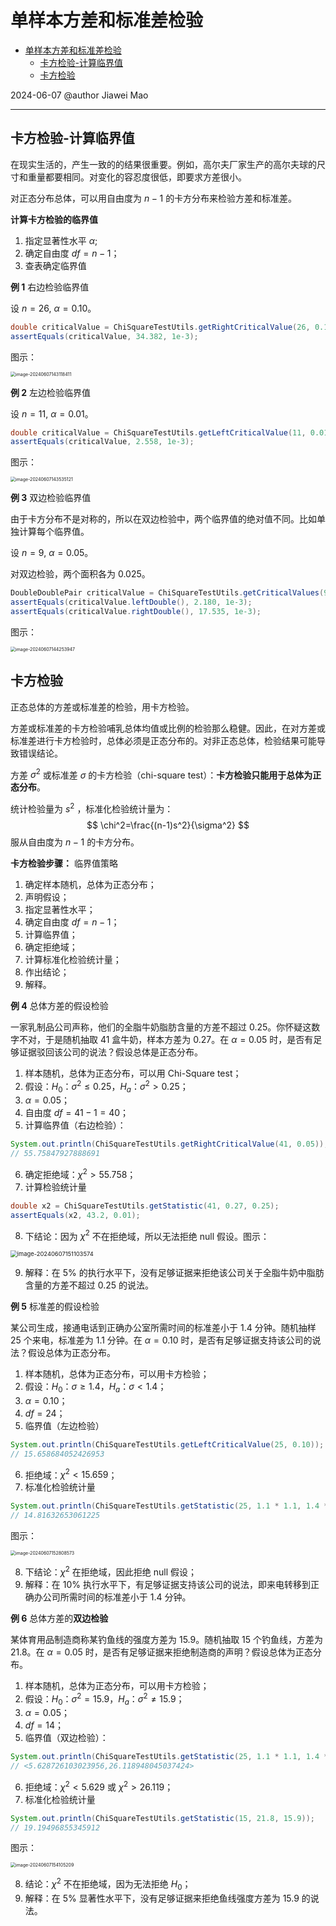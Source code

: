 # 单样本方差和标准差检验

- [单样本方差和标准差检验](#单样本方差和标准差检验)
  - [卡方检验-计算临界值](#卡方检验-计算临界值)
  - [卡方检验](#卡方检验)

2024-06-07
@author Jiawei Mao
***

## 卡方检验-计算临界值

在现实生活的，产生一致的的结果很重要。例如，高尔夫厂家生产的高尔夫球的尺寸和重量都要相同。对变化的容忍度很低，即要求方差很小。

对正态分布总体，可以用自由度为 $n-1$ 的卡方分布来检验方差和标准差。

**计算卡方检验的临界值**

1. 指定显著性水平 $\alpha$;
2. 确定自由度 $df=n-1$；
3. 查表确定临界值

**例 1** 右边检验临界值

设 $n=26$, $\alpha=0.10$。

```java
double criticalValue = ChiSquareTestUtils.getRightCriticalValue(26, 0.10);
assertEquals(criticalValue, 34.382, 1e-3);
```

图示：

<img src="./images/image-20240607143118411.png" alt="image-20240607143118411" style="zoom:50%;" />

**例 2** 左边检验临界值

设 $n=11$, $\alpha=0.01$。

```java
double criticalValue = ChiSquareTestUtils.getLeftCriticalValue(11, 0.01);
assertEquals(criticalValue, 2.558, 1e-3);
```

图示：

<img src="./images/image-20240607143535121.png" alt="image-20240607143535121" style="zoom:50%;" />

**例 3** 双边检验临界值

由于卡方分布不是对称的，所以在双边检验中，两个临界值的绝对值不同。比如单独计算每个临界值。

设 $n=9$, $\alpha=0.05$。

对双边检验，两个面积各为 0.025。

```java
DoubleDoublePair criticalValue = ChiSquareTestUtils.getCriticalValues(9, 0.05);
assertEquals(criticalValue.leftDouble(), 2.180, 1e-3);
assertEquals(criticalValue.rightDouble(), 17.535, 1e-3);
```

图示：

<img src="./images/image-20240607144253947.png" alt="image-20240607144253947" style="zoom:50%;" />

## 卡方检验

正态总体的方差或标准差的检验，用卡方检验。

方差或标准差的卡方检验哺乳总体均值或比例的检验那么稳健。因此，在对方差或标准差进行卡方检验时，总体必须是正态分布的。对非正态总体，检验结果可能导致错误结论。

方差 $\sigma^2$ 或标准差 $\sigma$ 的卡方检验（chi-square test）：**卡方检验只能用于总体为正态分布**。

统计检验量为 $s^2$ ，标准化检验统计量为：
$$
\chi^2=\frac{(n-1)s^2}{\sigma^2}
$$
服从自由度为 $n-1$ 的卡方分布。

**卡方检验步骤：** 临界值策略

1. 确定样本随机，总体为正态分布；
2. 声明假设；
3. 指定显著性水平；
4. 确定自由度 $df=n-1$；
5. 计算临界值；
6. 确定拒绝域；
7. 计算标准化检验统计量；
8. 作出结论；
9. 解释。

**例 4** 总体方差的假设检验

一家乳制品公司声称，他们的全脂牛奶脂肪含量的方差不超过 0.25。你怀疑这数字不对，于是随机抽取 41 盒牛奶，样本方差为 0.27。在 $\alpha=0.05$ 时，是否有足够证据驳回该公司的说法？假设总体是正态分布。

1. 样本随机，总体为正态分布，可以用 Chi-Square test；
2. 假设：$H_0$：$\sigma^2\le 0.25$，$H_a$：$\sigma^2 > 0.25$；
3. $\alpha=0.05$；
4. 自由度 $df=41-1=40$；
5. 计算临界值（右边检验）：

```java
System.out.println(ChiSquareTestUtils.getRightCriticalValue(41, 0.05));
// 55.75847927888691
```

6. 确定拒绝域：$\chi^2> 55.758$；
7. 计算检验统计量

```java
double x2 = ChiSquareTestUtils.getStatistic(41, 0.27, 0.25);
assertEquals(x2, 43.2, 0.01);
```

8. 下结论：因为 $\chi^2$ 不在拒绝域，所以无法拒绝 null 假设。图示：

<img src="./images/image-20240607151103574.png" alt="image-20240607151103574" style="zoom: 67%;" />

9. 解释：在 5% 的执行水平下，没有足够证据来拒绝该公司关于全脂牛奶中脂肪含量的方差不超过 0.25 的说法。

**例 5** 标准差的假设检验

某公司生成，接通电话到正确办公室所需时间的标准差小于 1.4 分钟。随机抽样 25 个来电，标准差为 1.1 分钟。在 $\alpha=0.10$ 时，是否有足够证据支持该公司的说法？假设总体为正态分布。

1. 样本随机，总体为正态分布，可以用卡方检验；
2. 假设：$H_0$：$\sigma\ge 1.4$，$H_a$：$\sigma < 1.4$；
3. $\alpha=0.10$；
4. $df=24$；
5. 临界值（左边检验）

```java
System.out.println(ChiSquareTestUtils.getLeftCriticalValue(25, 0.10));
// 15.658684052426953
```

6. 拒绝域：$\chi^2 < 15.659$；
7. 标准化检验统计量

```java
System.out.println(ChiSquareTestUtils.getStatistic(25, 1.1 * 1.1, 1.4 * 1.4));
// 14.81632653061225
```

图示：

<img src="./images/image-20240607152808573.png" alt="image-20240607152808573" style="zoom:50%;" />

8. 下结论：$\chi^2$ 在拒绝域，因此拒绝 null 假设；
9. 解释：在 10% 执行水平下，有足够证据支持该公司的说法，即来电转移到正确办公司所需时间的标准差小于 1.4 分钟。

**例 6** 总体方差的**双边检验**

某体育用品制造商称某钓鱼线的强度方差为 15.9。随机抽取 15 个钓鱼线，方差为 21.8。在 $\alpha=0.05$ 时，是否有足够证据来拒绝制造商的声明？假设总体为正态分布。

1. 样本随机，总体为正态分布，可以用卡方检验；
2. 假设：$H_0$：$\sigma^2=15.9$，$H_a$：$\sigma^2\ne 15.9$；
3. $\alpha=0.05$；
4. $df=14$；
5. 临界值（双边检验）：

```java
System.out.println(ChiSquareTestUtils.getStatistic(25, 1.1 * 1.1, 1.4 * 1.4));
// <5.628726103023956,26.118948045037424>
```

6. 拒绝域：$\chi^2<5.629$ 或 $\chi^2 > 26.119$；
7. 标准化检验统计量

```java
System.out.println(ChiSquareTestUtils.getStatistic(15, 21.8, 15.9));
// 19.19496855345912
```

图示：

<img src="./images/image-20240607154105209.png" alt="image-20240607154105209" style="zoom:50%;" />

8. 结论：$\chi^2$ 不在拒绝域，因为无法拒绝 $H_0$；
9. 解释：在 5% 显著性水平下，没有足够证据来拒绝鱼线强度方差为 15.9 的说法。
